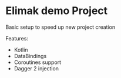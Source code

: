 # Elimak demo Project

Basic setup to speed up new project creation

Features:
- Kotlin
- DataBindings
- Coroutines support
- Dagger 2 injection
